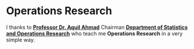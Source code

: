 # Operations Research
I thanks to [**Professor Dr. Aquil Ahmad**](https://www.amu.ac.in/faculty/statistics-and-operations-research/aquil-ahmed) Chairman [**Department of Statistics and Operations Research**](https://www.amu.ac.in/faculty/statistics-and-operations-research) who teach me **Operations Research** in a very simple way.
